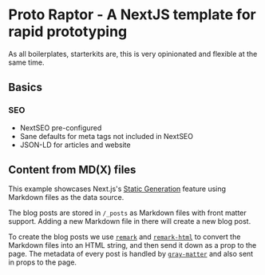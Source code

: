 # Proto Raptor - A NextJS template for rapid prototyping

As all boilerplates, starterkits are, this is very opinionated and flexible at the same time.

## Basics

### SEO

- NextSEO pre-configured
- Sane defaults for meta tags not included in NextSEO
- JSON-LD for articles and website

## Content from MD(X) files

This example showcases Next.js's [Static Generation](https://nextjs.org/docs/basic-features/pages) feature using Markdown files as the data source.

The blog posts are stored in `/_posts` as Markdown files with front matter support. Adding a new Markdown file in there will create a new blog post.

To create the blog posts we use [`remark`](https://github.com/remarkjs/remark) and [`remark-html`](https://github.com/remarkjs/remark-html) to convert the Markdown files into an HTML string, and then send it down as a prop to the page. The metadata of every post is handled by [`gray-matter`](https://github.com/jonschlinkert/gray-matter) and also sent in props to the page.
